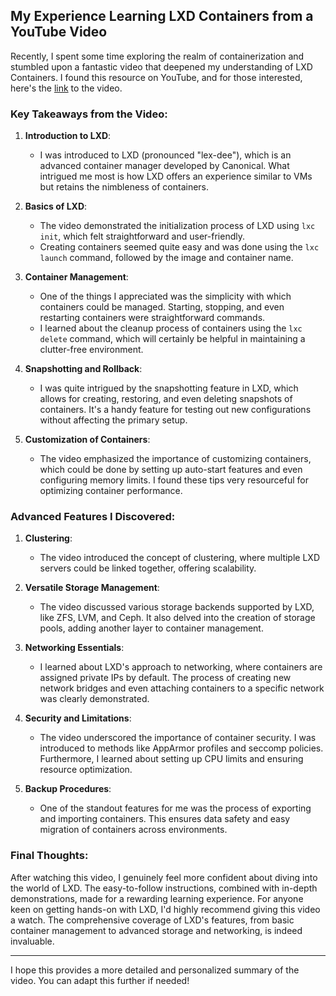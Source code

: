 ## **My Experience Learning LXD Containers from a YouTube Video**

Recently, I spent some time exploring the realm of containerization and stumbled upon a fantastic video that deepened my understanding of LXD Containers. I found this resource on YouTube, and for those interested, here's the [link](https://www.youtube.com/watch?v=aIwgPKkVj8s) to the video.

### **Key Takeaways from the Video:**

1. **Introduction to LXD**:
   - I was introduced to LXD (pronounced "lex-dee"), which is an advanced container manager developed by Canonical. What intrigued me most is how LXD offers an experience similar to VMs but retains the nimbleness of containers.

2. **Basics of LXD**:
   - The video demonstrated the initialization process of LXD using `lxc init`, which felt straightforward and user-friendly.
   - Creating containers seemed quite easy and was done using the `lxc launch` command, followed by the image and container name.

3. **Container Management**:
   - One of the things I appreciated was the simplicity with which containers could be managed. Starting, stopping, and even restarting containers were straightforward commands.
   - I learned about the cleanup process of containers using the `lxc delete` command, which will certainly be helpful in maintaining a clutter-free environment.

4. **Snapshotting and Rollback**:
   - I was quite intrigued by the snapshotting feature in LXD, which allows for creating, restoring, and even deleting snapshots of containers. It's a handy feature for testing out new configurations without affecting the primary setup.

5. **Customization of Containers**:
   - The video emphasized the importance of customizing containers, which could be done by setting up auto-start features and even configuring memory limits. I found these tips very resourceful for optimizing container performance.

### **Advanced Features I Discovered:**

1. **Clustering**:
   - The video introduced the concept of clustering, where multiple LXD servers could be linked together, offering scalability.

2. **Versatile Storage Management**:
   - The video discussed various storage backends supported by LXD, like ZFS, LVM, and Ceph. It also delved into the creation of storage pools, adding another layer to container management.

3. **Networking Essentials**:
   - I learned about LXD's approach to networking, where containers are assigned private IPs by default. The process of creating new network bridges and even attaching containers to a specific network was clearly demonstrated.

4. **Security and Limitations**:
   - The video underscored the importance of container security. I was introduced to methods like AppArmor profiles and seccomp policies. Furthermore, I learned about setting up CPU limits and ensuring resource optimization.

5. **Backup Procedures**:
   - One of the standout features for me was the process of exporting and importing containers. This ensures data safety and easy migration of containers across environments.

### **Final Thoughts:**

After watching this video, I genuinely feel more confident about diving into the world of LXD. The easy-to-follow instructions, combined with in-depth demonstrations, made for a rewarding learning experience. For anyone keen on getting hands-on with LXD, I'd highly recommend giving this video a watch. The comprehensive coverage of LXD's features, from basic container management to advanced storage and networking, is indeed invaluable.

--- 

I hope this provides a more detailed and personalized summary of the video. You can adapt this further if needed!
